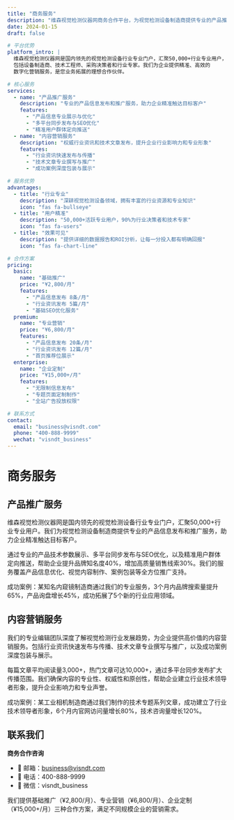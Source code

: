 ```yaml
---
title: "商务服务"
description: "维森视觉检测仪器网商务合作平台，为视觉检测设备制造商提供专业的产品推广和内容营销服务"
date: 2024-01-15
draft: false

# 平台优势
platform_intro: |
  维森视觉检测仪器网是国内领先的视觉检测设备行业专业门户，汇聚50,000+行业专业用户，
  包括设备制造商、技术工程师、采购决策者和行业专家。我们为企业提供精准、高效的
  数字化营销服务，是您业务拓展的理想合作伙伴。

# 核心服务
services:
  - name: "产品推广服务"
    description: "专业的产品信息发布和推广服务，助力企业精准触达目标客户"
    features:
      - "产品信息专业展示与优化"
      - "多平台同步发布与SEO优化"
      - "精准用户群体定向推送"
  - name: "内容营销服务"
    description: "权威行业资讯和技术文章发布，提升企业行业影响力和专业形象"
    features:
      - "行业资讯快速发布与传播"
      - "技术文章专业撰写与推广"
      - "成功案例深度包装与展示"

# 服务优势
advantages:
  - title: "行业专业"
    description: "深耕视觉检测设备领域，拥有丰富的行业资源和专业知识"
    icon: "fas fa-bullseye"
  - title: "用户精准"
    description: "50,000+活跃专业用户，90%为行业决策者和技术专家"
    icon: "fas fa-users"
  - title: "效果可见"
    description: "提供详细的数据报告和ROI分析，让每一分投入都有明确回报"
    icon: "fas fa-chart-line"

# 合作方案
pricing:
  basic:
    name: "基础推广"
    price: "¥2,800/月"
    features:
      - "产品信息发布 8条/月"
      - "行业资讯发布 5篇/月"
      - "基础SEO优化服务"
  premium:
    name: "专业营销"
    price: "¥6,800/月"
    features:
      - "产品信息发布 20条/月"
      - "行业资讯发布 12篇/月"
      - "首页推荐位展示"
  enterprise:
    name: "企业定制"
    price: "¥15,000+/月"
    features:
      - "无限制信息发布"
      - "专题页面定制制作"
      - "全站广告投放权限"

# 联系方式
contact:
  email: "business@visndt.com"
  phone: "400-888-9999"
  wechat: "visndt_business"
---
```


# 商务服务

## 产品推广服务

维森视觉检测仪器网是国内领先的视觉检测设备行业专业门户，汇聚50,000+行业专业用户。我们为视觉检测设备制造商提供专业的产品信息发布和推广服务，助力企业精准触达目标客户。

通过专业的产品技术参数展示、多平台同步发布与SEO优化，以及精准用户群体定向推送，帮助企业提升品牌知名度40%，增加高质量销售线索30%。我们的服务覆盖产品信息优化、视觉内容制作、案例包装等全方位推广支持。

成功案例：某知名内窥镜制造商通过我们的专业服务，3个月内品牌搜索量提升65%，产品询盘增长45%，成功拓展了5个新的行业应用领域。

## 内容营销服务

我们的专业编辑团队深度了解视觉检测行业发展趋势，为企业提供高价值的内容营销服务。包括行业资讯快速发布与传播、技术文章专业撰写与推广，以及成功案例深度包装与展示。

每篇文章平均阅读量3,000+，热门文章可达10,000+，通过多平台同步发布扩大传播范围。我们确保内容的专业性、权威性和原创性，帮助企业建立行业技术领导者形象，提升企业影响力和专业声誉。

成功案例：某工业相机制造商通过我们制作的技术专题系列文章，成功建立了行业技术领导者形象，6个月内官网访问量增长80%，技术咨询量增长120%。

## 联系我们

**商务合作咨询**
- 📧 邮箱：business@visndt.com
- 📱 电话：400-888-9999
- 💬 微信：visndt_business

我们提供基础推广（¥2,800/月）、专业营销（¥6,800/月）、企业定制（¥15,000+/月）三种合作方案，满足不同规模企业的营销需求。
